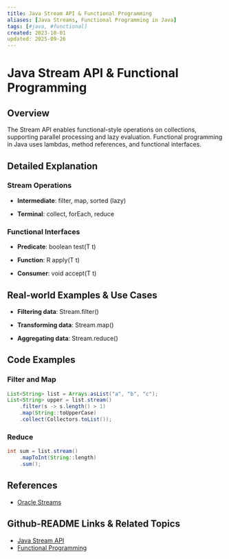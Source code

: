 ```yaml
---
title: Java Stream API & Functional Programming
aliases: [Java Streams, Functional Programming in Java]
tags: [#java, #functional]
created: 2023-10-01
updated: 2025-09-26
---
```


# Java Stream API & Functional Programming

## Overview

The Stream API enables functional-style operations on collections, supporting parallel processing and lazy evaluation. Functional programming in Java uses lambdas, method references, and functional interfaces.

## Detailed Explanation

### Stream Operations

- **Intermediate**: filter, map, sorted (lazy)

- **Terminal**: collect, forEach, reduce

### Functional Interfaces

- **Predicate**: boolean test(T t)

- **Function**: R apply(T t)

- **Consumer**: void accept(T t)

## Real-world Examples & Use Cases

- **Filtering data**: Stream.filter()

- **Transforming data**: Stream.map()

- **Aggregating data**: Stream.reduce()

## Code Examples

### Filter and Map
```java
List<String> list = Arrays.asList("a", "b", "c");
List<String> upper = list.stream()
    .filter(s -> s.length() > 1)
    .map(String::toUpperCase)
    .collect(Collectors.toList());
```

### Reduce
```java
int sum = list.stream()
    .mapToInt(String::length)
    .sum();
```

## References

- [Oracle Streams](https://docs.oracle.com/javase/tutorial/collections/streams/)

## Github-README Links & Related Topics

- [Java Stream API](../java-stream-api/)
- [Functional Programming](../functional-programming/)